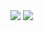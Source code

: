 <img src="https://github-readme-stats.vercel.app/api?username=mtdias&theme=white-blue&show=reviews,discussions_started,discussions_answered,prs_merged,prs_merged_percentage&rank_icon=github">
<img src="https://github-readme-stats.vercel.app/api/top-langs/?username=mtdias&theme=white-blue&hide_progress=true&langs_count=20">
